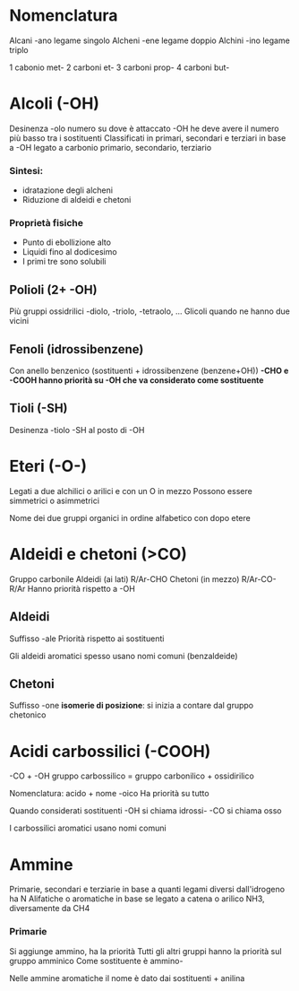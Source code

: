 # Nomenclatura
Alcani -ano legame singolo
Alcheni -ene legame doppio
Alchini -ino legame triplo

1 cabonio met-
2 carboni et-
3 carboni prop-
4 carboni but-
# Alcoli (-OH)
Desinenza -olo numero su dove è attaccato -OH he deve avere il numero più basso tra i sostituenti
Classificati in primari, secondari e terziari in base a  -OH legato a carbonio primario, secondario, terziario
### Sintesi: 
- idratazione degli alcheni
- Riduzione di aldeidi e chetoni

### Proprietà fisiche
- Punto di ebollizione alto
- Liquidi fino al dodicesimo
- I primi tre sono solubili
## Polioli (2+ -OH)
Più gruppi ossidrilici -diolo, -triolo, -tetraolo, ...
Glicoli quando ne hanno due vicini
## Fenoli (idrossibenzene)
Con anello benzenico (sostituenti + idrossibenzene (benzene+OH))
**-CHO e -COOH hanno priorità su -OH che va considerato come sostituente**
## Tioli (-SH)
Desinenza -tiolo -SH al posto di -OH


# Eteri (-O-)
Legati a due alchilici o arilici e con un O in mezzo
Possono essere simmetrici o asimmetrici

Nome dei due gruppi organici in ordine alfabetico con dopo etere

# Aldeidi e chetoni (>CO)
Gruppo carbonile
Aldeidi (ai lati) R/Ar-CHO
Chetoni (in mezzo) R/Ar-CO-R/Ar
Hanno priorità rispetto a -OH

## Aldeidi
Suffisso -ale
Priorità rispetto ai sostituenti

Gli aldeidi aromatici spesso usano nomi comuni (benzaldeide)
## Chetoni
Suffisso -one
**isomerie di posizione**: si inizia a contare dal gruppo chetonico

# Acidi carbossilici (-COOH)
-CO + -OH gruppo carbossilico = gruppo carbonilico + ossidirilico

Nomenclatura: acido + nome -oico
Ha priorità su tutto

Quando considerati sostituenti
-OH si chiama idrossi- 
-CO si chiama osso 

I carbossilici aromatici usano nomi comuni

# Ammine 
Primarie, secondari e terziarie in base a quanti legami diversi dall'idrogeno ha N
Alifatiche o aromatiche in base se legato a catena o arilico
NH3, diversamente da CH4

### Primarie 
Si aggiunge ammino, ha la priorità
Tutti gli altri gruppi hanno la priorità sul gruppo amminico
Come sostituente è ammino-

Nelle ammine aromatiche il nome è dato dai sostituenti + anilina
